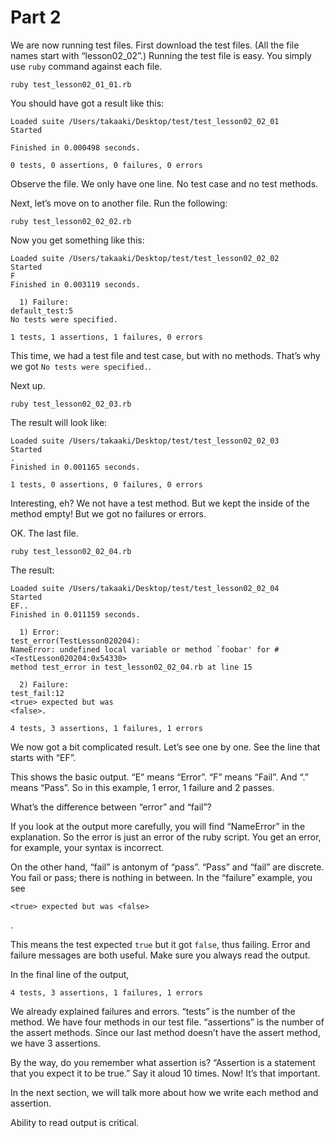 # Part 2

We are now running test files. First download the test files. (All the file names start with “lesson02_02”.) Running the test file is easy. You simply use `ruby` command against each file.

    ruby test_lesson02_01_01.rb

You should have got a result like this:

    Loaded suite /Users/takaaki/Desktop/test/test_lesson02_02_01
    Started

    Finished in 0.000498 seconds.

    0 tests, 0 assertions, 0 failures, 0 errors


Observe the file. We only have one line. No test case and no test methods.

Next, let’s move on to another file. Run the following:

    ruby test_lesson02_02_02.rb


Now you get something like this:

    Loaded suite /Users/takaaki/Desktop/test/test_lesson02_02_02
    Started
    F
    Finished in 0.003119 seconds.

      1) Failure:
    default_test:5
    No tests were specified.

    1 tests, 1 assertions, 1 failures, 0 errors


This time, we had a test file and test case, but with no methods. That’s why we got `No tests were specified.`.

Next up.

    ruby test_lesson02_02_03.rb


The result will look like:

    Loaded suite /Users/takaaki/Desktop/test/test_lesson02_02_03
    Started
    .
    Finished in 0.001165 seconds.

    1 tests, 0 assertions, 0 failures, 0 errors


Interesting, eh? We not have a test method. But we kept the inside of the method empty! But we got no failures or errors.

OK. The last file.

    ruby test_lesson02_02_04.rb


The result:

    Loaded suite /Users/takaaki/Desktop/test/test_lesson02_02_04
    Started
    EF..
    Finished in 0.011159 seconds.

      1) Error:
    test_error(TestLesson020204):
    NameError: undefined local variable or method `foobar' for #<TestLesson020204:0x54330>
    method test_error in test_lesson02_02_04.rb at line 15

      2) Failure:
    test_fail:12
    <true> expected but was
    <false>.

    4 tests, 3 assertions, 1 failures, 1 errors

We now got a bit complicated result. Let’s see one by one. See the line that starts with “EF”.

This shows the basic output. “E” means “Error”. “F” means “Fail”. And “.” means “Pass”. So in this example, 1 error, 1 failure and 2 passes.

What’s the difference between “error” and “fail”?

If you look at the output more carefully, you will find “NameError” in the explanation. So the error is just an error of the ruby script. You get an error, for example, your syntax is incorrect.

On the other hand, “fail” is antonym of “pass”. “Pass” and “fail” are discrete. You fail or pass; there is nothing in between. In the “failure” example, you see
  

    <true> expected but was <false>

.

This means the test expected `true` but it got `false`, thus failing.  Error and failure messages are both useful. Make sure you always read the output.

In the final line of the output,

    4 tests, 3 assertions, 1 failures, 1 errors


We already explained failures and errors. “tests” is the number of the method. We have four methods in our test file. “assertions” is the number of the assert methods. Since our last method doesn’t have the assert method, we have 3 assertions.

By the way, do you remember what assertion is? “Assertion is a statement that you expect it to be true.” Say it aloud 10 times. Now! It’s that important.

In the next section, we will talk more about how we write each method and assertion.

Ability to read output is critical.